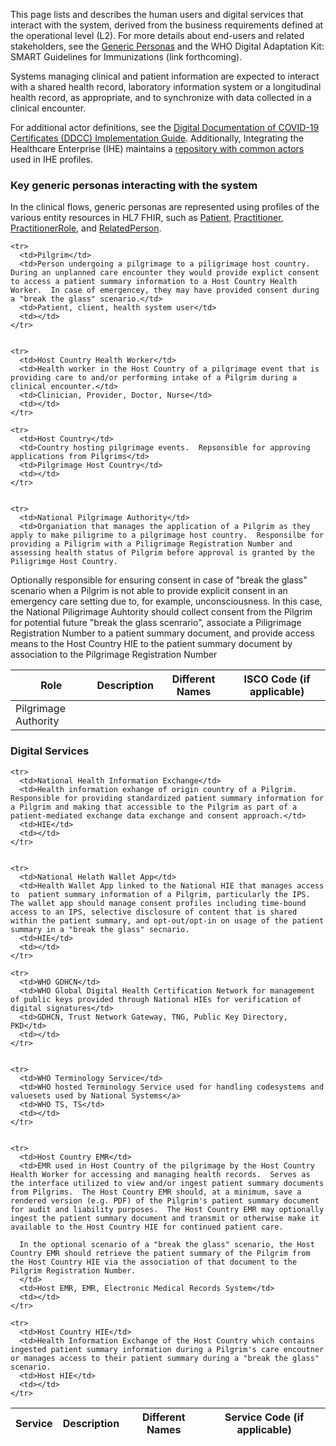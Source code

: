 This page lists and describes the human users and digital services that interact with the system, derived from the business requirements defined at the operational level (L2). For more details about end-users and related stakeholders, see the [Generic Personas](personas.html) and the WHO Digital Adaptation Kit: SMART Guidelines for Immunizations (link forthcoming).

Systems managing clinical and patient information are expected to interact with a shared health record, laboratory information system or a longitudinal health record, as appropriate, and to synchronize with data collected in a clinical encounter.

For additional actor definitions, see the [Digital Documentation of COVID-19 Certificates (DDCC) Implementation Guide](https://worldhealthorganization.github.io/ddcc/actors.html). Additionally, Integrating the Healthcare Enterprise (IHE) maintains a [repository with common actors](https://profiles.ihe.net/GeneralIntro/ch-A.html) used in IHE profiles.

### Key generic personas interacting with the system 
In the clinical flows, generic personas are represented using profiles of the various entity resources in HL7 FHIR, such as [Patient](http://hl7.org/fhir/patient), [Practitioner](http://hl7.org/fhir/practitioner), [PractitionerRole](http://hl7.org/fhir/practitionerrole), and [RelatedPerson](http://hl7.org/fhir/relatedperson).


<table class="list">
  <thead>
    <tr>
      <th>Role </th>
      <th>Description</th>
      <th>Different Names</th>
      <th>ISCO Code (if applicable)</th>
    </tr>
  </thead>
  <tbody>


    <tr>
      <td>Pilgrim</td>
      <td>Person undergoing a pilgrimage to a piligrimage host country.  During an unplanned care encounter they would provide explict consent to access a patient summary information to a Host Country Health Worker.  In case of emergencey, they may have provided consent during a "break the glass" scenario.</td>
      <td>Patient, client, health system user</td>
      <td></td>
    </tr>


    <tr>
      <td>Host Country Health Worker</td>
      <td>Health worker in the Host Country of a pilgrimage event that is providing care to and/or performing intake of a Pilgrim during a clinical encounter.</td>
      <td>Clinician, Provider, Doctor, Nurse</td>
      <td></td>
    </tr>

    <tr>
      <td>Host Country</td>
      <td>Country hosting pilgrimage events.  Repsonsible for approving applications from Pilgrims</td>
      <td>Pilgrimage Host Country</td>
      <td></td>
    </tr>


    <tr>
      <td>National Pilgrimage Authority</td>
      <td>Organiation that manages the application of a Pilgrim as they apply to make piligrime to a pilgrimage host country.  Responsilbe for providing a Piligrim with a Piligrimage Registration Number and assessing health status of Pilgrim before approval is granted by the Piligrimge Host Country.

Optionally responsible for ensuring consent in case of "break the glass" scenario when a Pilgrim is not able to provide explicit consent in an emergency care setting due to, for example, unconsciousness. In this case, the National Piligrimage Auhtority should collect consent from the Pilgrim for potential future "break the glass scenrario", associate a Piligrimage Registration Number to a patient summary document, and provide access means to the Host Country HIE to the patient summary document by association to the Pilgrimage Registration Number</td> 
      <td>Pilgrimage Authority</td>
      <td></td>
    </tr>

  </tbody>
</table>

### Digital Services
  
  

<table class="list">
  <thead>
    <tr>
      <th>Service</th>
      <th>Description</th>
      <th>Different Names</th>
      <th>Service Code (if applicable)</th>
    </tr>
  </thead>
  <tbody>


    <tr>
      <td>National Health Information Exchange</td>
      <td>Health information exhange of origin country of a Pilgrim.  Responsible for providing standardized patient summary information for a Pilgrim and making that accessible to the Pilgrim as part of a patient-mediated exchange data exchange and consent approach.</td>
      <td>HIE</td>
      <td></td>
    </tr>


    <tr>
      <td>National Helath Wallet App</td>
      <td>Health Wallet App linked to the National HIE that manages access to  patient summary information of a Pilgrim, particularly the IPS.   The wallet app should manage consent profiles including time-bound access to an IPS, selective disclosure of content that is shared within the patient summary, and opt-out/opt-in on usage of the patient summary in a "break the glass" secnario.
      <td>HIE</td>
      <td></td>
    </tr>

    <tr>
      <td>WHO GDHCN</td>
      <td>WHO Global Digital Health Certification Network for management of public keys provided through National HIEs for verification of digital signatures</td>
      <td>GDHCN, Trust Network Gateway, TNG, Public Key Directory, PKD</td>
      <td></td>
    </tr>


    <tr>
      <td>WHO Terminology Service</td>
      <td>WHO hosted Terminology Service used for handling codesystems and valuesets used by National Systems</a>
      <td>WHO TS, TS</td>
      <td></td>
    </tr>


    <tr>
      <td>Host Country EMR</td>
      <td>EMR used in Host Country of the pilgrimage by the Host Country Health Worker for accessing and managing health records.  Serves as the interface utilized to view and/or ingest patient summary documents from Pilgrims.  The Host Country EMR should, at a minimum, save a rendered version (e.g. PDF) of the Pilgrim's patient summary document for audit and liability purposes.  The Host Country EMR may optionally ingest the patient summary document and transmit or otherwise make it available to the Host Country HIE for continued patient care.

      In the optional scenario of a "break the glass" scenario, the Host Country EMR should retrieve the patient summary of the Pilgrim from the Host Country HIE via the association of that document to the Pilgrim Registration Number.
      </td>
      <td>Host EMR, EMR, Electronic Medical Records System</td>
      <td></td>
    </tr>

    <tr>
      <td>Host Country HIE</td>
      <td>Health Information Exchange of the Host Country which contains ingested patient summary information during a Pilgrim's care encoutner or manages access to their patient summary during a "break the glass" scenario.
      <td>Host HIE</td>
      <td></td>
    </tr>

  </tbody>
</table>